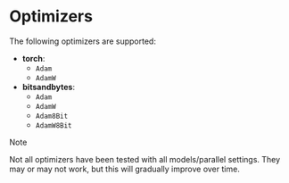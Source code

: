 # Optimizers

The following optimizers are supported:
- **torch**:
  - `Adam`
  - `AdamW`
- **bitsandbytes**:
  - `Adam`
  - `AdamW`
  - `Adam8Bit`
  - `AdamW8Bit`

> [!NOTE]
> Not all optimizers have been tested with all models/parallel settings. They may or may not work, but this will gradually improve over time.
